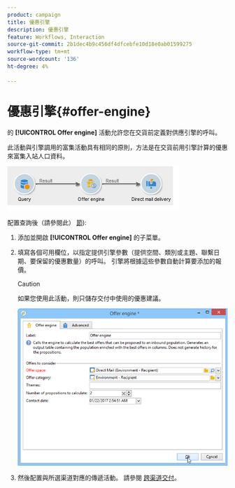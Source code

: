 ```yaml
---
product: campaign
title: 優惠引擎
description: 優惠引擎
feature: Workflows, Interaction
source-git-commit: 2b1dec4b9c456df4dfcebfe10d18e0ab01599275
workflow-type: tm+mt
source-wordcount: '136'
ht-degree: 4%

---
```


# 優惠引擎{#offer-engine}

的 **[!UICONTROL Offer engine]** 活動允許您在交貨前定義對供應引擎的呼叫。

此活動與引擎調用的富集活動具有相同的原則，方法是在交貨前用引擎計算的優惠來富集入站人口資料。

![](assets/int_offerengine_activity2.png)

配置查詢後（請參閱此） [節](query.md)):

1. 添加並開啟 **[!UICONTROL Offer engine]** 的子菜單。
1. 填寫各個可用欄位，以指定提供引擎參數（提供空間、類別或主題、聯繫日期、要保留的優惠數量）的呼叫。 引擎將根據這些參數自動計算要添加的報價。

   >[!CAUTION]
   >
   >如果您使用此活動，則只儲存交付中使用的優惠建議。

   ![](assets/int_offerengine_activity1.png)

1. 然後配置與所選渠道對應的傳遞活動。 請參閱 [跨渠道交付](cross-channel-deliveries.md)。
